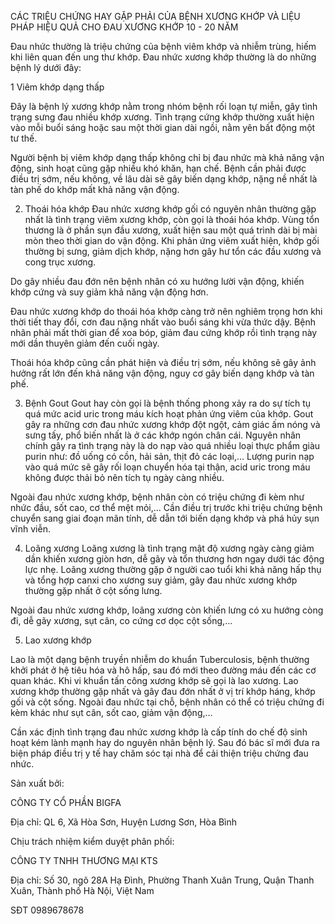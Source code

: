 CÁC TRIỆU CHỨNG HAY GẶP PHẢI CỦA BỆNH XƯƠNG KHỚP VÀ LIỆU PHÁP HIỆU QUẢ CHO ĐAU XƯƠNG KHỚP 10 - 20 NĂM

Đau nhức thường là triệu chứng của bệnh viêm khớp và nhiễm trùng, hiếm khi liên quan đến ung thư khớp. Đau nhức xương khớp thường là do những bệnh lý dưới đây: 


1 Viêm khớp dạng thấp


Đây là bệnh lý xương khớp nằm trong nhóm bệnh rối loạn tự miễn, gây tình trạng sưng đau nhiều khớp xương. Tình trạng cứng khớp thường xuất hiện vào mỗi buổi sáng hoặc sau một thời gian dài ngồi, nằm yên bất động một tư thế.


Người bệnh bị viêm khớp dạng thấp không chỉ bị đau nhức mà khả năng vận động, sinh hoạt cũng gặp nhiều khó khăn, hạn chế. Bệnh cần phải được điều trị sớm, nếu không, về lâu dài sẽ gây biến dạng khớp, nặng nề nhất là tàn phế do khớp mất khả năng vận động.


2. Thoái hóa khớp
Đau nhức xương khớp gối có nguyên nhân thường gặp nhất là tình trạng viêm xương khớp, còn gọi là thoái hóa khớp. Vùng tổn thương là ở phần sụn đầu xương, xuất hiện sau một quá trình dài bị mài mòn theo thời gian do vận động. Khi phản ứng viêm xuất hiện, khớp gối thường bị sưng, giảm dịch khớp, nặng hơn gây hư tổn các đầu xương và cong trục xương.

Do gây nhiều đau đớn nên bệnh nhân có xu hướng lười vận động, khiến khớp cứng và suy giảm khả năng vận động hơn.

Đau nhức xương khớp do thoái hóa khớp càng trở nên nghiêm trọng hơn khi thời tiết thay đổi, cơn đau nặng nhất vào buổi sáng khi vừa thức dậy. Bệnh nhân phải mất thời gian để xoa bóp, giảm đau cứng khớp rồi tình trạng này mới dần thuyên giảm đến cuối ngày.

Thoái hóa khớp cũng cần phát hiện và điều trị sớm, nếu không sẽ gây ảnh hưởng rất lớn đến khả năng vận động, nguy cơ gây biến dạng khớp và tàn phế.


3. Bệnh Gout
Gout hay còn gọi là bệnh thống phong xảy ra do sự tích tụ quá mức acid uric trong máu kích hoạt phản ứng viêm của khớp. Gout gây ra những cơn đau nhức xương khớp đột ngột, cảm giác ấm nóng và sưng tấy, phổ biến nhất là ở các khớp ngón chân cái.
Nguyên nhân chính gây ra tình trạng này là do nạp vào quá nhiều loại thực phẩm giàu purin như: đồ uống có cồn, hải sản, thịt đỏ các loại,… Lượng purin nạp vào quá mức sẽ gây rối loạn chuyển hóa tại thận, acid uric trong máu không được thải bỏ nên tích tụ ngày càng nhiều.

Ngoài đau nhức xương khớp, bệnh nhân còn có triệu chứng đi kèm như nhức đầu, sốt cao, cơ thể mệt mỏi,… Cần điều trị trước khi triệu chứng bệnh chuyển sang giai đoạn mãn tính, dễ dẫn tới biến dạng khớp và phá hủy sụn vĩnh viễn.


4. Loãng xương
Loãng xương là tình trạng mật độ xương ngày càng giảm dần khiến xương giòn hơn, dễ gãy và tổn thương hơn ngay dưới tác động lực nhẹ. Loãng xương thường gặp ở người cao tuổi khi khả năng hấp thụ và tổng hợp canxi cho xương suy giảm, gây đau nhức xương khớp thường gặp nhất ở cột sống lưng.

Ngoài đau nhức xương khớp, loãng xương còn khiến lưng có xu hướng còng đi, dễ gãy xương, sụt cân, co cứng cơ dọc cột sống,… 



5. Lao xương khớp



Lao là một dạng bệnh truyền nhiễm do khuẩn Tuberculosis, bệnh thường khởi phát ở hệ tiêu hóa và hô hấp, sau đó mới theo đường máu đến các cơ quan khác. Khi vi khuẩn tấn công xương khớp sẽ gọi là lao xương. 
Lao xương khớp thường gặp nhất và gây đau đớn nhất ở vị trí khớp háng, khớp gối và cột sống. Ngoài đau nhức tại chỗ, bệnh nhân có thể có triệu chứng đi kèm khác như sụt cân, sốt cao, giảm vận động,…

Cần xác định tình trạng đau nhức xương khớp là cấp tính do chế độ sinh hoạt kém lành mạnh hay do nguyên nhân bệnh lý. Sau đó bác sĩ mới đưa ra biện pháp điều trị y tế hay chăm sóc tại nhà để cải thiện triệu chứng đau nhức.


Sản xuất bởi:


CÔNG TY CỔ PHẦN BIGFA


Địa chỉ: QL 6, Xã Hòa Sơn, Huyện Lương Sơn, Hòa Bình


Chịu trách nhiệm kiểm duyệt phân phối:


CÔNG TY TNHH THƯƠNG MẠI KTS


Địa chỉ: Số 30, ngõ 28A Hạ Đình, Phường Thanh Xuân Trung, Quận Thanh Xuân, Thành phố Hà Nội, Việt Nam


SĐT 0989678678

